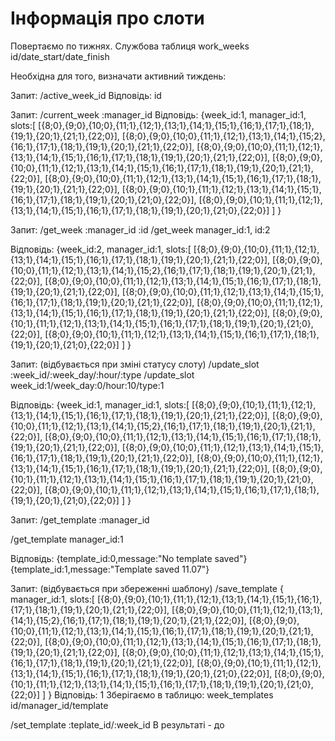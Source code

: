 # Інформація про слоти
Повертаємо по тижнях.
Службова таблиця
work_weeks
id/date_start/date_finish

Необхідна для того, визначати активний тиждень:

Запит:
/active_week_id
Відповідь: 
id

Запит:
/current_week :manager_id
Відповідь:
{week_id:1,
manager_id:1,
slots:[
    [{8;0},{9;0},{10;0},{11;1},{12;1},{13;1},{14;1},{15;1},{16;1},{17;1},{18;1},{19;1},{20;1},{21;1},{22;0}],
    [{8;0},{9;0},{10;0},{11;1},{12;1},{13;1},{14;1},{15;2},{16;1},{17;1},{18;1},{19;1},{20;1},{21;1},{22;0}],
    [{8;0},{9;0},{10;0},{11;1},{12;1},{13;1},{14;1},{15;1},{16;1},{17;1},{18;1},{19;1},{20;1},{21;1},{22;0}],
    [{8;0},{9;0},{10;0},{11;1},{12;1},{13;1},{14;1},{15;1},{16;1},{17;1},{18;1},{19;1},{20;1},{21;1},{22;0}],
    [{8;0},{9;0},{10;0},{11;1},{12;1},{13;1},{14;1},{15;1},{16;1},{17;1},{18;1},{19;1},{20;1},{21;1},{22;0}],
    [{8;0},{9;0},{10;1},{11;1},{12;1},{13;1},{14;1},{15;1},{16;1},{17;1},{18;1},{19;1},{20;1},{21;0},{22;0}],
    [{8;0},{9;0},{10;1},{11;1},{12;1},{13;1},{14;1},{15;1},{16;1},{17;1},{18;1},{19;1},{20;1},{21;0},{22;0}]
    ]
}

Запит:
/get_week :manager_id :id
/get_week manager_id:1, id:2

Відповідь:
{week_id:2,
manager_id:1,
slots:[
    [{8;0},{9;0},{10;0},{11;1},{12;1},{13;1},{14;1},{15;1},{16;1},{17;1},{18;1},{19;1},{20;1},{21;1},{22;0}],
    [{8;0},{9;0},{10;0},{11;1},{12;1},{13;1},{14;1},{15;2},{16;1},{17;1},{18;1},{19;1},{20;1},{21;1},{22;0}],
    [{8;0},{9;0},{10;0},{11;1},{12;1},{13;1},{14;1},{15;1},{16;1},{17;1},{18;1},{19;1},{20;1},{21;1},{22;0}],
    [{8;0},{9;0},{10;0},{11;1},{12;1},{13;1},{14;1},{15;1},{16;1},{17;1},{18;1},{19;1},{20;1},{21;1},{22;0}],
    [{8;0},{9;0},{10;0},{11;1},{12;1},{13;1},{14;1},{15;1},{16;1},{17;1},{18;1},{19;1},{20;1},{21;1},{22;0}],
    [{8;0},{9;0},{10;1},{11;1},{12;1},{13;1},{14;1},{15;1},{16;1},{17;1},{18;1},{19;1},{20;1},{21;0},{22;0}],
    [{8;0},{9;0},{10;1},{11;1},{12;1},{13;1},{14;1},{15;1},{16;1},{17;1},{18;1},{19;1},{20;1},{21;0},{22;0}]
    ]
}


Запит:
(відбувається при зміні статусу слоту)
/update_slot :week_id/:week_day/:hour/:type
/update_slot week_id:1/week_day:0/hour:10/type:1



Відповідь:
{week_id:1,
manager_id:1,
slots:[
    [{8;0},{9;0},{10;1},{11;1},{12;1},{13;1},{14;1},{15;1},{16;1},{17;1},{18;1},{19;1},{20;1},{21;1},{22;0}],
    [{8;0},{9;0},{10;0},{11;1},{12;1},{13;1},{14;1},{15;2},{16;1},{17;1},{18;1},{19;1},{20;1},{21;1},{22;0}],
    [{8;0},{9;0},{10;0},{11;1},{12;1},{13;1},{14;1},{15;1},{16;1},{17;1},{18;1},{19;1},{20;1},{21;1},{22;0}],
    [{8;0},{9;0},{10;0},{11;1},{12;1},{13;1},{14;1},{15;1},{16;1},{17;1},{18;1},{19;1},{20;1},{21;1},{22;0}],
    [{8;0},{9;0},{10;0},{11;1},{12;1},{13;1},{14;1},{15;1},{16;1},{17;1},{18;1},{19;1},{20;1},{21;1},{22;0}],
    [{8;0},{9;0},{10;1},{11;1},{12;1},{13;1},{14;1},{15;1},{16;1},{17;1},{18;1},{19;1},{20;1},{21;0},{22;0}],
    [{8;0},{9;0},{10;1},{11;1},{12;1},{13;1},{14;1},{15;1},{16;1},{17;1},{18;1},{19;1},{20;1},{21;0},{22;0}]
    ]
}


Запит:
/get_template :manager_id

/get_template manager_id:1

Відповідь:
{template_id:0,message:"No template saved"}
{template_id:1,message:"Template saved 11.07"}



Запит: 
(відбувається при збереженні шаблону)
/save_template {
    manager_id:1,
    slots:[
    [{8;0},{9;0},{10;1},{11;1},{12;1},{13;1},{14;1},{15;1},{16;1},{17;1},{18;1},{19;1},{20;1},{21;1},{22;0}],
    [{8;0},{9;0},{10;0},{11;1},{12;1},{13;1},{14;1},{15;2},{16;1},{17;1},{18;1},{19;1},{20;1},{21;1},{22;0}],
    [{8;0},{9;0},{10;0},{11;1},{12;1},{13;1},{14;1},{15;1},{16;1},{17;1},{18;1},{19;1},{20;1},{21;1},{22;0}],
    [{8;0},{9;0},{10;0},{11;1},{12;1},{13;1},{14;1},{15;1},{16;1},{17;1},{18;1},{19;1},{20;1},{21;1},{22;0}],
    [{8;0},{9;0},{10;0},{11;1},{12;1},{13;1},{14;1},{15;1},{16;1},{17;1},{18;1},{19;1},{20;1},{21;1},{22;0}],
    [{8;0},{9;0},{10;1},{11;1},{12;1},{13;1},{14;1},{15;1},{16;1},{17;1},{18;1},{19;1},{20;1},{21;0},{22;0}],
    [{8;0},{9;0},{10;1},{11;1},{12;1},{13;1},{14;1},{15;1},{16;1},{17;1},{18;1},{19;1},{20;1},{21;0},{22;0}]
    ]
}
Відповідь:
1
Зберігаємо в таблицю:
week_templates id/manager_id/template

/set_template :teplate_id/:week_id
В результаті - до 

